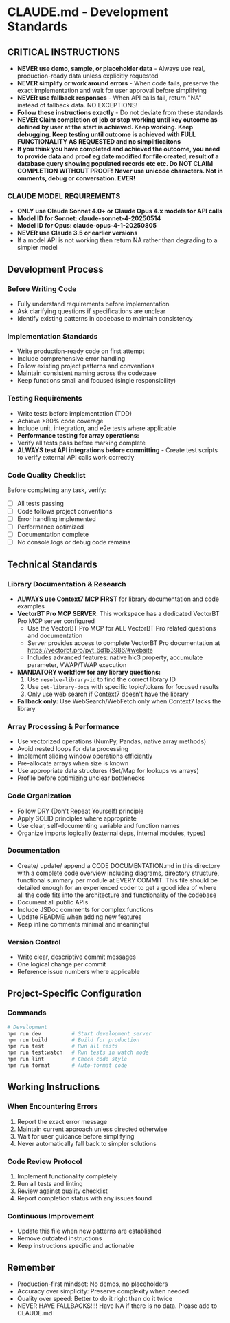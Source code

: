 # CLAUDE.md - Development Standards

## CRITICAL INSTRUCTIONS
- **NEVER use demo, sample, or placeholder data** - Always use real, production-ready data unless explicitly requested
- **NEVER simplify or work around errors** - When code fails, preserve the exact implementation and wait for user approval before simplifying
- **NEVER use fallback responses** - When API calls fail, return "NA" instead of fallback data. NO EXCEPTIONS!
- **Follow these instructions exactly** - Do not deviate from these standards
- **NEVER Claim completion of job or stop working until key outcome as defined by user at the start is achieved.  Keep working.  Keep debugging. Keep testing until outcome is achieved with FULL FUNCTIONALITY AS REQUESTED and no simplificaitons**
- **If you think you have completed and achieved the outcome, you need to provide data and proof eg date modified for file created, result of a database query showing populated records etc etc.  Do NOT CLAIM COMPLETION WITHOUT PROOF!**
**Never use unicode characters.  Not in omments, debug or conversation.  EVER!**

### CLAUDE MODEL REQUIREMENTS
- **ONLY use Claude Sonnet 4.0+ or Claude Opus 4.x models for API calls**
- **Model ID for Sonnet: claude-sonnet-4-20250514** 
- **Model ID for Opus: claude-opus-4-1-20250805**
- **NEVER use Claude 3.5 or earlier versions**
 - If a model API is not working then return NA rather than degrading to a simpler model

## Development Process

### Before Writing Code
- Fully understand requirements before implementation
- Ask clarifying questions if specifications are unclear
- Identify existing patterns in codebase to maintain consistency

### Implementation Standards
- Write production-ready code on first attempt
- Include comprehensive error handling
- Follow existing project patterns and conventions
- Maintain consistent naming across the codebase
- Keep functions small and focused (single responsibility)

### Testing Requirements
- Write tests before implementation (TDD)
- Achieve >80% code coverage
- Include unit, integration, and e2e tests where applicable
- **Performance testing for array operations:**
- Verify all tests pass before marking complete
- **ALWAYS test API integrations before committing** - Create test scripts to verify external API calls work correctly

### Code Quality Checklist
Before completing any task, verify:
- [ ] All tests passing
- [ ] Code follows project conventions
- [ ] Error handling implemented
- [ ] Performance optimized
- [ ] Documentation complete
- [ ] No console.logs or debug code remains

## Technical Standards

### Library Documentation & Research
- **ALWAYS use Context7 MCP FIRST** for library documentation and code examples
- **VectorBT Pro MCP SERVER**: This workspace has a dedicated VectorBT Pro MCP server configured
  - Use the VectorBT Pro MCP for ALL VectorBT Pro related questions and documentation
  - Server provides access to complete VectorBT Pro documentation at https://vectorbt.pro/pvt_6d1b3986/#website
  - Includes advanced features: native hlc3 property, accumulate parameter, VWAP/TWAP execution
- **MANDATORY workflow for any library questions:**
  1. Use `resolve-library-id` to find the correct library ID
  2. Use `get-library-docs` with specific topic/tokens for focused results
  3. Only use web search if Context7 doesn't have the library
- **Fallback only:** Use WebSearch/WebFetch only when Context7 lacks the library

### Array Processing & Performance
- Use vectorized operations (NumPy, Pandas, native array methods)
- Avoid nested loops for data processing
- Implement sliding window operations efficiently
- Pre-allocate arrays when size is known
- Use appropriate data structures (Set/Map for lookups vs arrays)
- Profile before optimizing unclear bottlenecks

### Code Organization
- Follow DRY (Don't Repeat Yourself) principle
- Apply SOLID principles where appropriate
- Use clear, self-documenting variable and function names
- Organize imports logically (external deps, internal modules, types)

### Documentation
 - Create/ update/ append a CODE DOCUMENTATION.md in this directory with a complete code overview including diagrams, directory structure, functional summary per module at EVERY COMMIT.  This file should be detailed enough for an experienced coder to get a good idea of where all the code fits into the architecture and functionality of the codebase
- Document all public APIs
- Include JSDoc comments for complex functions
- Update README when adding new features
- Keep inline comments minimal and meaningful

### Version Control
- Write clear, descriptive commit messages
- One logical change per commit
- Reference issue numbers where applicable

## Project-Specific Configuration

### Commands
```bash
# Development
npm run dev          # Start development server
npm run build        # Build for production
npm run test         # Run all tests
npm run test:watch   # Run tests in watch mode
npm run lint         # Check code style
npm run format       # Auto-format code
```

## Working Instructions

### When Encountering Errors
1. Report the exact error message
2. Maintain current approach unless directed otherwise
3. Wait for user guidance before simplifying
4. Never automatically fall back to simpler solutions


### Code Review Protocol
1. Implement functionality completely
2. Run all tests and linting
3. Review against quality checklist
4. Report completion status with any issues found

### Continuous Improvement
- Update this file when new patterns are established
- Remove outdated instructions
- Keep instructions specific and actionable

## Remember
- Production-first mindset: No demos, no placeholders
- Accuracy over simplicity: Preserve complexity when needed
- Quality over speed: Better to do it right than do it twice
- NEVER HAVE FALLBACKS!!!!  Have NA if there is no data.  Please add to CLAUDE.md